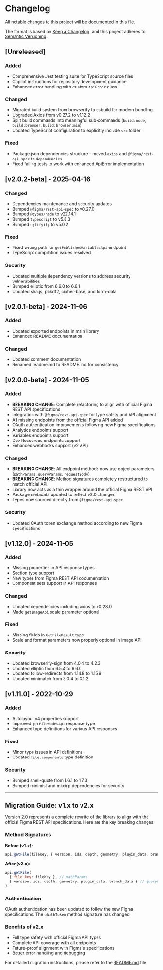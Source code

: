 # Changelog

All notable changes to this project will be documented in this file.

The format is based on [Keep a Changelog](https://keepachangelog.com/en/1.0.0/),
and this project adheres to [Semantic Versioning](https://semver.org/spec/v2.0.0.html).

## [Unreleased]

### Added
- Comprehensive Jest testing suite for TypeScript source files
- Copilot instructions for repository development guidance
- Enhanced error handling with custom `ApiError` class

### Changed
- Migrated build system from browserify to esbuild for modern bundling
- Upgraded Axios from v0.27.2 to v1.12.2
- Split build commands into meaningful sub-commands (`build:node`, `build:browser`, `build:browser:min`)
- Updated TypeScript configuration to explicitly include `src` folder

### Fixed
- Package.json dependencies structure - moved `axios` and `@figma/rest-api-spec` to `dependencies`
- Fixed failing tests to work with enhanced ApiError implementation

## [v2.0.2-beta] - 2025-04-16

### Changed
- Dependencies maintenance and security updates
- Bumped `@figma/rest-api-spec` to v0.27.0
- Bumped `@types/node` to v22.14.1
- Bumped `typescript` to v5.8.3
- Bumped `uglifyify` to v5.0.2

### Fixed
- Fixed wrong path for `getPublishedVariablesApi` endpoint
- TypeScript compilation issues resolved

### Security
- Updated multiple dependency versions to address security vulnerabilities
- Bumped elliptic from 6.6.0 to 6.6.1
- Updated sha.js, pbkdf2, cipher-base, and form-data

## [v2.0.1-beta] - 2024-11-06

### Added
- Updated exported endpoints in main library
- Enhanced README documentation

### Changed
- Updated comment documentation
- Renamed readme.md to README.md for consistency

## [v2.0.0-beta] - 2024-11-05

### Added
- **BREAKING CHANGE**: Complete refactoring to align with official Figma REST API specifications
- Integration with `@figma/rest-api-spec` for type safety and API alignment
- All missing endpoints from the official Figma API added
- OAuth authentication improvements following new Figma specifications
- Analytics endpoints support
- Variables endpoints support
- Dev Resources endpoints support
- Enhanced webhooks support (v2 API)

### Changed
- **BREAKING CHANGE**: All endpoint methods now use object parameters (`pathParams`, `queryParams`, `requestBody`)
- **BREAKING CHANGE**: Method signatures completely restructured to match official API
- Library now acts as a thin wrapper around the official Figma REST API
- Package metadata updated to reflect v2.0 changes
- Types now sourced directly from `@figma/rest-api-spec`

### Security
- Updated OAuth token exchange method according to new Figma specifications

## [v1.12.0] - 2024-11-05

### Added
- Missing properties in API response types
- Section type support
- New types from Figma REST API documentation
- Component sets support in API responses

### Changed
- Updated dependencies including axios to v0.28.0
- Made `getImageApi` scale parameter optional

### Fixed
- Missing fields in `GetFileResult` type
- Scale and format parameters now properly optional in image API

### Security
- Updated browserify-sign from 4.0.4 to 4.2.3
- Updated elliptic from 6.5.4 to 6.6.0
- Updated follow-redirects from 1.14.8 to 1.15.9
- Updated minimatch from 3.0.4 to 3.1.2

## [v1.11.0] - 2022-10-29

### Added
- Autolayout v4 properties support
- Improved `getFileNodesApi` response type
- Enhanced type definitions for various API responses

### Fixed
- Minor type issues in API definitions
- Updated `file.components` type definition

### Security
- Bumped shell-quote from 1.6.1 to 1.7.3
- Bumped minimist and mkdirp dependencies for security

---

## Migration Guide: v1.x to v2.x

Version 2.0 represents a complete rewrite of the library to align with the official Figma REST API specifications. Here are the key breaking changes:

### Method Signatures
**Before (v1.x):**
```javascript
api.getFile(fileKey, { version, ids, depth, geometry, plugin_data, branch_data })
```

**After (v2.x):**
```javascript
api.getFile(
  { file_key: fileKey }, // pathParams
  { version, ids, depth, geometry, plugin_data, branch_data } // queryParams
)
```

### Authentication
OAuth authentication has been updated to follow the new Figma specifications. The `oAuthToken` method signature has changed.

### Benefits of v2.x
- Full type safety with official Figma API types
- Complete API coverage with all endpoints
- Future-proof alignment with Figma's specifications
- Better error handling and debugging

For detailed migration instructions, please refer to the [README.md](README.md) file.